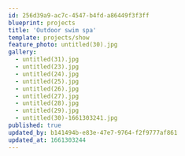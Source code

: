 ```yaml
---
id: 256d39a9-ac7c-4547-b4fd-a86449f3f3ff
blueprint: projects
title: 'Outdoor swim spa'
template: projects/show
feature_photo: untitled(30).jpg
gallery:
  - untitled(31).jpg
  - untitled(23).jpg
  - untitled(24).jpg
  - untitled(25).jpg
  - untitled(26).jpg
  - untitled(27).jpg
  - untitled(28).jpg
  - untitled(29).jpg
  - untitled(30)-1661303241.jpg
published: true
updated_by: b141494b-e83e-47e7-9764-f2f9777af861
updated_at: 1661303244
---
```


